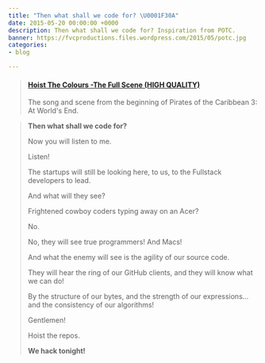 ```yaml
---
title: "Then what shall we code for? \U0001F30A"
date: 2015-05-20 00:00:00 +0000
description: Then what shall we code for? Inspiration from POTC.
banner: https://fvcproductions.files.wordpress.com/2015/05/potc.jpg
categories:
- blog

---
```

<blockquote class="embedly-card"><h4><a href="https://youtu.be/sKGoHPGM7v8?t=1m50s">Hoist The Colours -The Full Scene (HIGH QUALITY)</a></h4><p>The song and scene from the beginning of Pirates of the Caribbean 3: At World's End.</p></blockquote>
<script async src="//cdn.embedly.com/widgets/platform.js" charset="UTF-8"></script>

> **Then what shall we code for?**
>
> Now you will listen to me.
>
> Listen!
>
> The startups will still be looking here, to us, to the Fullstack developers to lead.
>
> And what will they see?
>
> Frightened cowboy coders typing away on an Acer?
>
> No.
>
> No, they will see true programmers! And Macs!
>
> And what the enemy will see is the agility of our source code.
>
> They will hear the ring of our GitHub clients, and they will know what we can do!
>
> By the structure of our bytes, and the strength of our expressions… and the consistency of our algorithms!
>
> Gentlemen!
>
> Hoist the repos.
>
> **We hack tonight!**
